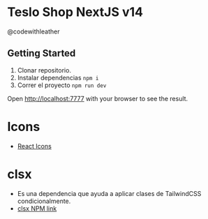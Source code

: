 # Teslo Shop NextJS v14
@codewithleather

## Getting Started
1. Clonar repositorio.
2. Instalar dependencias ```npm i```
3. Correr el proyecto ```npm run dev```

Open [http://localhost:7777](http://localhost:7777) with your browser to see the result.

# Icons
- [React Icons](https://react-icons.github.io/react-icons/)

# clsx

- Es una dependencia que ayuda a aplicar clases de TailwindCSS condicionalmente.
- [clsx NPM link](https://www.npmjs.com/package/clsx)
